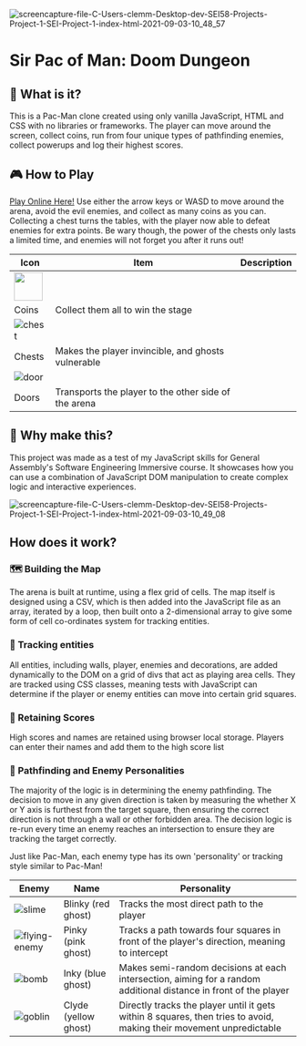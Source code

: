 ![screencapture-file-C-Users-clemm-Desktop-dev-SEI58-Projects-Project-1-SEI-Project-1-index-html-2021-09-03-10_48_57](https://user-images.githubusercontent.com/25615907/131986303-c9f73828-9402-4c74-b89f-b12a018fd1a4.png)

# Sir Pac of Man: Doom Dungeon

## 🤔 What is it?
This is a Pac-Man clone created using only vanilla JavaScript, HTML and CSS with no libraries or frameworks. The player can move around the screen, collect coins, run from four unique types of pathfinding enemies, collect powerups and log their highest scores.

## 🎮 How to Play 
[Play Online Here!](https://clemmurphy.github.io/Doom-Dungeon/)
Use either the arrow keys or WASD to move around the arena, avoid the evil enemies, and collect as many coins as you can. Collecting a chest turns the tables, with the player now able to defeat enemies for extra points. Be wary though, the power of the chests only lasts a limited time, and enemies will not forget you after it runs out!

|Icon| Item | Description |
|--|--|--|
| <img src="https://user-images.githubusercontent.com/25615907/131993277-6dcbceec-ed4b-4c2f-b6cc-2f79529a6236.png" width="50" />
 | Coins | Collect them all to win the stage |
| ![chest](https://user-images.githubusercontent.com/25615907/131993284-55f141bd-cc1b-43b8-a8ea-07634da51c50.gif)
 | Chests | Makes the player invincible, and ghosts vulnerable |
| ![door](https://user-images.githubusercontent.com/25615907/131993295-34fb0f1b-6592-4a97-a389-6622edf24884.png)
 | Doors | Transports the player to the other side of the arena |

## 🤖 Why make this?
This project was made as a test of my JavaScript skills for General Assembly's Software Engineering Immersive course. It showcases how you can use a combination of JavaScript DOM manipulation to create complex logic and interactive experiences.

![screencapture-file-C-Users-clemm-Desktop-dev-SEI58-Projects-Project-1-SEI-Project-1-index-html-2021-09-03-10_49_08](https://user-images.githubusercontent.com/25615907/131986321-f0d0809f-1d58-465d-ba3e-0f9f80ab2ae4.png)

## How does it work?
### 🗺️ Building the Map
The arena is built at runtime, using a flex grid of cells. The map itself is designed using a CSV, which is then added into the JavaScript file as an array, iterated by a loop, then built onto a 2-dimensional array to give some form of cell co-ordinates system for tracking entities.

### 👾 Tracking entities
All entities, including walls, player, enemies and decorations, are added dynamically to the DOM on a grid of divs that act as playing area cells. They are tracked using CSS classes, meaning tests with JavaScript can determine if the player or enemy entities can move into certain grid squares.

### 🧮 Retaining Scores
High scores and names are retained using browser local storage. Players can enter their names and add them to the high score list

### 👹 Pathfinding and Enemy Personalities
The majority of the logic is in determining the enemy pathfinding. The decision to move in any given direction is taken by measuring the whether X or Y axis is furthest from the target square, then ensuring the correct direction is not through a wall or other forbidden area. The decision logic is re-run every time an enemy reaches an intersection to ensure they are tracking the target correctly.

Just like Pac-Man, each enemy type has its own 'personality' or tracking style similar to Pac-Man!

| Enemy | Name | Personality |
|--|--|--|
| ![slime](https://user-images.githubusercontent.com/25615907/131990067-0b76a4e9-5a30-4f2f-8ad7-f1da24fcfcc7.gif) | Blinky (red ghost) | Tracks the most direct path to the player |
| ![flying-enemy](https://user-images.githubusercontent.com/25615907/131990192-5bb4de4c-295c-4c25-99f1-82ca7b75cc3c.gif) | Pinky (pink ghost) | Tracks a path towards four squares in front of the player's direction, meaning to intercept |
| ![bomb](https://user-images.githubusercontent.com/25615907/131990240-6e88cfaf-1194-4e23-8ae6-627d69e60b1d.gif) | Inky (blue ghost) | Makes semi-random decisions at each intersection, aiming for a random additional distance in front of the player |
| ![goblin](https://user-images.githubusercontent.com/25615907/131990117-ecbd6490-5bae-4364-af2e-21114490aa03.gif) | Clyde (yellow ghost) | Directly tracks the player until it gets within 8 squares, then tries to avoid, making their movement unpredictable |
